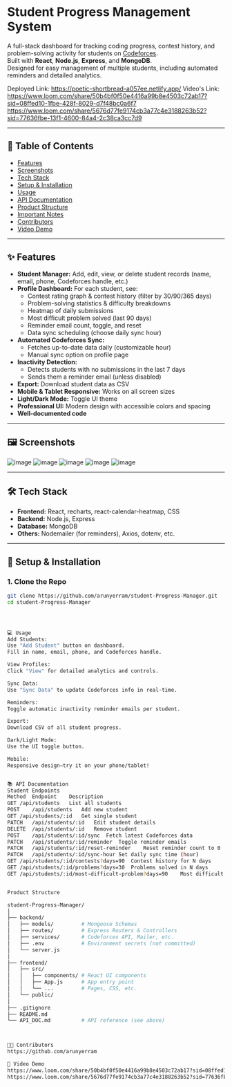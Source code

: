 # Student Progress Management System

A full-stack dashboard for tracking coding progress, contest history, and problem-solving activity for students on [Codeforces](https://codeforces.com/).  
Built with **React**, **Node.js**, **Express**, and **MongoDB**.  
Designed for easy management of multiple students, including automated reminders and detailed analytics.

Deployed Link: https://poetic-shortbread-a057ee.netlify.app/
Video's Link:
https://www.loom.com/share/50b4bf0f50e4416a99b8e4503c72ab17?sid=08ffed10-1fbe-428f-8029-d7f48bc0a6f7
https://www.loom.com/share/5676d77fe9174cb3a77c4e3188263b52?sid=77636fbe-13f1-4600-84a4-2c38ca3cc7d9

---

## 🚀 Table of Contents

- [Features](#features)
- [Screenshots](#screenshots)
- [Tech Stack](#tech-stack)
- [Setup & Installation](#setup--installation)
- [Usage](#usage)
- [API Documentation](#api-documentation)
- [Product Structure](#product-structure)
- [Important Notes](#important-notes)
- [Contributors](#contributors)
- [Video Demo](#video-demo)

---

## ✨ Features

- **Student Manager:** Add, edit, view, or delete student records (name, email, phone, Codeforces handle, etc.)
- **Profile Dashboard:** For each student, see:
  - Contest rating graph & contest history (filter by 30/90/365 days)
  - Problem-solving statistics & difficulty breakdowns
  - Heatmap of daily submissions
  - Most difficult problem solved (last 90 days)
  - Reminder email count, toggle, and reset
  - Data sync scheduling (choose daily sync hour)
- **Automated Codeforces Sync:**
  - Fetches up-to-date data daily (customizable hour)
  - Manual sync option on profile page
- **Inactivity Detection:**
  - Detects students with no submissions in the last 7 days
  - Sends them a reminder email (unless disabled)
- **Export:** Download student data as CSV
- **Mobile & Tablet Responsive:** Works on all screen sizes
- **Light/Dark Mode:** Toggle UI theme
- **Professional UI:** Modern design with accessible colors and spacing
- **Well-documented code**

---

## 🖼️ Screenshots

![image](https://github.com/user-attachments/assets/64b4edf0-b387-4a7c-930a-39f5997dd171)
![image](https://github.com/user-attachments/assets/ad83ecc4-7245-44b4-9899-cf05df498249)
![image](https://github.com/user-attachments/assets/deec2a47-0e50-4151-a3a0-cd9e7058ef6b)
![image](https://github.com/user-attachments/assets/d1985063-5f04-4f00-9b25-c6c3693e0e3c)
![image](https://github.com/user-attachments/assets/b041112c-3d60-4937-83b6-7036ec54fd40)


---

## 🛠️ Tech Stack

- **Frontend:** React, recharts, react-calendar-heatmap, CSS
- **Backend:** Node.js, Express
- **Database:** MongoDB
- **Others:** Nodemailer (for reminders), Axios, dotenv, etc.

---

## 🏁 Setup & Installation

### 1. **Clone the Repo**
```bash
git clone https://github.com/arunyerram/student-Progress-Manager.git
cd student-Progress-Manager




💻 Usage
Add Students:
Use "Add Student" button on dashboard.
Fill in name, email, phone, and Codeforces handle.

View Profiles:
Click "View" for detailed analytics and controls.

Sync Data:
Use "Sync Data" to update Codeforces info in real-time.

Reminders:
Toggle automatic inactivity reminder emails per student.

Export:
Download CSV of all student progress.

Dark/Light Mode:
Use the UI toggle button.

Mobile:
Responsive design—try it on your phone/tablet!


📚 API Documentation
Student Endpoints
Method	Endpoint	Description
GET	/api/students	List all students
POST	/api/students	Add new student
GET	/api/students/:id	Get single student
PATCH	/api/students/:id	Edit student details
DELETE	/api/students/:id	Remove student
POST	/api/students/:id/sync	Fetch latest Codeforces data
PATCH	/api/students/:id/reminder	Toggle reminder emails
PATCH	/api/students/:id/reset-reminder	Reset reminder count to 0
PATCH	/api/students/:id/sync-hour	Set daily sync time (hour)
GET	/api/students/:id/contests?days=90	Contest history for N days
GET	/api/students/:id/problems?days=30	Problems solved in N days
GET	/api/students/:id/most-difficult-problem?days=90	Most difficult problem solved


Product Structure

student-Progress-Manager/
│
├── backend/
│   ├── models/         # Mongoose Schemas
│   ├── routes/         # Express Routers & Controllers
│   ├── services/       # Codeforces API, Mailer, etc.
│   ├── .env            # Environment secrets (not committed)
│   └── server.js
│
├── frontend/
│   ├── src/
│   │   ├── components/ # React UI components
│   │   ├── App.js      # App entry point
│   │   └── ...         # Pages, CSS, etc.
│   └── public/
│
├── .gitignore
├── README.md
└── API_DOC.md          # API reference (see above)



👨‍💻 Contributors
https://github.com/arunyerram

🎥 Video Demo
https://www.loom.com/share/50b4bf0f50e4416a99b8e4503c72ab17?sid=08ffed10-1fbe-428f-8029-d7f48bc0a6f7
https://www.loom.com/share/5676d77fe9174cb3a77c4e3188263b52?sid=77636fbe-13f1-4600-84a4-2c38ca3cc7d9

